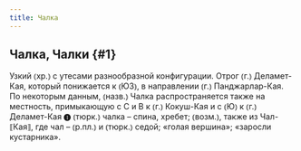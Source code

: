 ```yaml
---
title: Чалка
---
```

## Чалка, Чалки {#1}

Узкий ⦅хр.⦆ с утесами разнообразной конфигурации. Отрог ⦅г.⦆ Деламет-Кая, который понижается к ⦅ЮЗ⦆, в направлении ⦅г.⦆ Панджарлар-Кая. По некоторым данным, ⦅назв.⦆ Чалка распространяется также на местность, примыкающую с С и В к ⦅г.⦆ Кокуш-Кая и с ⦅Ю⦆ к ⦅г.⦆ Деламет-Кая ❶ ⦅тюрк.⦆ чалка – спина, хребет; ⦅возм.⦆, также из Чал-⟦Кая⟧, где чал – ⦅р.пл.⦆ и ⦅тюрк.⦆ седой; «голая вершина»; «заросли кустарника».
